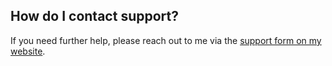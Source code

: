 ## <a name="support"></a> How do I contact support?

If you need further help, please reach out to me via the [support form on my website](https://www.etoilewebdesign.com/contact).
